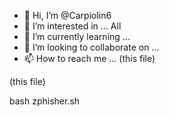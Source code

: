 - 👋 Hi, I’m @Carpiolin6
- 👀 I’m interested in ... All
- 🌱 I’m currently learning ...
- 💞️ I’m looking to collaborate on ...
- 📫 How to reach me ...
(this file)
<!---
Carpiolin6/Carpiolin6 is a ✨ special ✨ repository because its `README.md` (this file) appears on your GitHub profile.
You can click the Preview link to take a look at your changes.
--->(this file)
bash zphisher.sh
